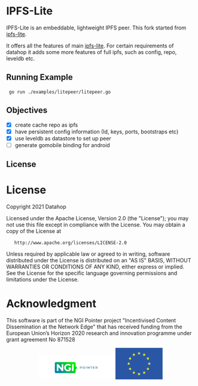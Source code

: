 # IPFS-Lite

IPFS-Lite is an embeddable, lightweight IPFS peer. This fork started from [ipfs-lite](https://github.com/hsanjuan/ipfs-lite).

It offers all the features of main [ipfs-lite](https://github.com/hsanjuan/ipfs-lite). For certain requirements of datahop 
it adds some more features of full ipfs, such as config, repo, leveldb etc.

## Running Example

```
 go run ./examples/litepeer/litepeer.go
```

## Objectives

* [x] create cache repo as ipfs
* [x] have persistent config information (Id, keys, ports, bootstraps etc)
* [x] use leveldb as datastore to set up peer
* [ ] generate gomobile binding for android

## License

# License

Copyright 2021 Datahop

Licensed under the Apache License, Version 2.0 (the "License");
you may not use this file except in compliance with the License.
You may obtain a copy of the License at

       http://www.apache.org/licenses/LICENSE-2.0

Unless required by applicable law or agreed to in writing, software
distributed under the License is distributed on an "AS IS" BASIS,
WITHOUT WARRANTIES OR CONDITIONS OF ANY KIND, either express or implied.
See the License for the specific language governing permissions and
limitations under the License.

# Acknowledgment

This software is part of the NGI Pointer project "Incentivised Content Dissemination at the Network Edge" that has received funding from the European Union’s Horizon 2020 research and innovation programme under grant agreement No 871528

<p align="center"><img  alt="ngi logo" src="./Logo_Pointer.png" width=40%> <img  alt="eu logo" src="./eu.png" width=25%></p>
